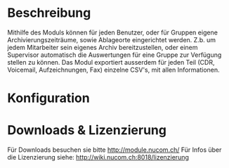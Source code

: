 <!-- TITLE: Erweiterte Archivierung -->
# Beschreibung
Mithilfe des Moduls können für jeden Benutzer, oder für Gruppen eigene Archivierungszeiträume, sowie Ablageorte eingerichtet werden.
Z.b. um jedem Mitarbeiter sein eigenes Archiv bereitzustellen, oder einem Supervisor automatisch die Auswertungen für eine Gruppe zur Verfügung stellen zu können.
Das Modul exportiert ausserdem für jeden Teil (CDR, Voicemail, Aufzeichnungen, Fax) einzelne CSV's, mit allen Informationen. 
# Konfiguration

# Downloads & Lizenzierung
Für Downloads besuchen sie bitte http://module.nucom.ch/
Für Infos über die Lizenzierung siehe: http://wiki.nucom.ch:8018/lizenzierung